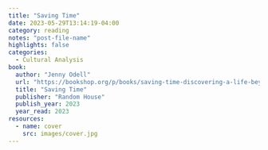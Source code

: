 ```yaml
---
title: "Saving Time"
date: 2023-05-29T13:14:19-04:00
category: reading
notes: "post-file-name"
highlights: false
categories:
  - Cultural Analysis
book:
  author: "Jenny Odell"
  url: "https://bookshop.org/p/books/saving-time-discovering-a-life-beyond-the-clock-jenny-odell/18556369?ean=9780593242704"
  title: "Saving Time"
  publisher: "Random House"
  publish_year: 2023
  year_read: 2023
resources:
  - name: cover
    src: images/cover.jpg
---
```


